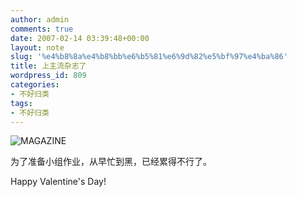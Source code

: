```yaml
---
author: admin
comments: true
date: 2007-02-14 03:39:48+00:00
layout: note
slug: '%e4%b8%8a%e4%b8%bb%e6%b5%81%e6%9d%82%e5%bf%97%e4%ba%86'
title: 上主流杂志了
wordpress_id: 809
categories:
- 不好归类
tags:
- 不好归类
---
```


![MAGAZINE](http://farm1.static.flickr.com/163/389769331_f623a04e00_m.jpg)

为了准备小组作业，从早忙到黑，已经累得不行了。

Happy Valentine's Day!
